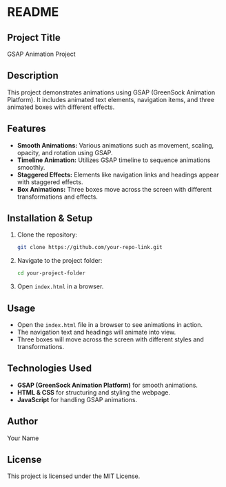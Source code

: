 # README

## Project Title
GSAP Animation Project

## Description
This project demonstrates animations using GSAP (GreenSock Animation Platform). It includes animated text elements, navigation items, and three animated boxes with different effects.

## Features
- **Smooth Animations:** Various animations such as movement, scaling, opacity, and rotation using GSAP.
- **Timeline Animation:** Utilizes GSAP timeline to sequence animations smoothly.
- **Staggered Effects:** Elements like navigation links and headings appear with staggered effects.
- **Box Animations:** Three boxes move across the screen with different transformations and effects.

## Installation & Setup
1. Clone the repository:
   ```bash
   git clone https://github.com/your-repo-link.git
   ```
2. Navigate to the project folder:
   ```bash
   cd your-project-folder
   ```
3. Open `index.html` in a browser.

## Usage
- Open the `index.html` file in a browser to see animations in action.
- The navigation text and headings will animate into view.
- Three boxes will move across the screen with different styles and transformations.

## Technologies Used
- **GSAP (GreenSock Animation Platform)** for smooth animations.
- **HTML & CSS** for structuring and styling the webpage.
- **JavaScript** for handling GSAP animations.

## Author
Your Name

## License
This project is licensed under the MIT License.

